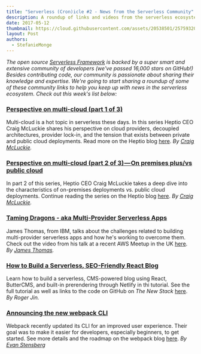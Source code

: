 ```yaml
---
title: "Serverless (Cron)icle #2 - News from the Serverless Community"
description: A roundup of links and videos from the serverless ecosystem that caught our attention this week.
date: 2017-05-12
thumbnail: https://cloud.githubusercontent.com/assets/20538501/25759320/8bb86c20-3197-11e7-8d3d-5479c197c049.png
layout: Post
authors:
  - StefanieMonge
---
```


*The open source [Serverless Framework](https://github.com/serverless/serverless) is backed by a super smart and extensive community of developers (we've passed 16,000 stars on GitHub!) Besides contributing code, our community is passionate about sharing their knowledge and expertise. We're going to start sharing a roundup of some of these community links to help you keep up with news in the serverless ecosystem. Check out this week's list below:*

### [Perspective on multi-cloud (part 1 of 3)](https://blog.heptio.com/perspective-on-multi-cloud-part-1-of-3-6396caf522b5)
Multi-cloud is a hot topic in serverless these days. In this series Heptio CEO Craig McLuckie shares his perspective on cloud providers, decoupled architectures, provider lock-in, and the tension that exists between private and public cloud deployments. Read more on the Heptio blog [here](https://blog.heptio.com/perspective-on-multi-cloud-part-1-of-3-6396caf522b5). *By [Craig McLuckie](https://twitter.com/cmcluck).*

### [Perspective on multi-cloud (part 2 of 3) — On premises plus/vs public cloud](https://blog.heptio.com/perspective-on-multi-cloud-part-2-of-3-on-premises-plus-vs-public-cloud-282818574643)
In part 2 of this series, Heptio CEO Craig McLuckie takes a deep dive into the characteristics of on-premises deployments vs. public cloud deployments. Continue reading the series on the Heptio blog [here](https://blog.heptio.com/perspective-on-multi-cloud-part-2-of-3-on-premises-plus-vs-public-cloud-282818574643). *By [Craig McLuckie](https://twitter.com/cmcluck).*

### [Taming Dragons - aka Multi-Provider Serverless Apps](https://youtu.be/bIIVB608E1c)
James Thomas, from IBM, talks about the challenges related to building multi-provider serverless apps and how he's working to overcome them. Check out the video from his talk at a recent AWS Meetup in the UK [here](https://youtu.be/bIIVB608E1c). *By [James Thomas](https://twitter.com/thomasj).*

### [How to Build a Serverless, SEO-Friendly React Blog](https://thenewstack.io/build-serverless-seo-friendly-react-blog/)
Learn how to build a serverless, CMS-powered blog using React, ButterCMS, and built-in prerendering through Netlify in thi tutorial. See the full tutorial as well as links to the code on GitHub on *The New Stack* [here](https://thenewstack.io/build-serverless-seo-friendly-react-blog/). *By Roger Jin.*

### [Announcing the new webpack CLI](https://medium.com/webpack/announcing-the-new-webpack-cli-75ce1d9b8663)
Webpack recently updated its CLI for an improved user experience. Their goal was to make it easier for developers, especially beginners, to get started. See more details and the roadmap on the webpack blog [here](https://medium.com/webpack/announcing-the-new-webpack-cli-75ce1d9b8663). *By [Evan Stensberg](https://twitter.com/ev1stensberg)*
